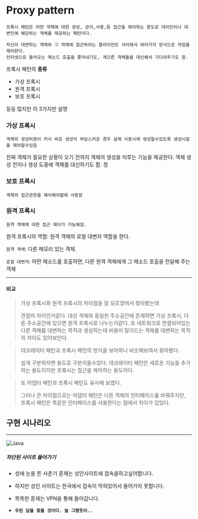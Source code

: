 # Proxy pattern

    프록시 패턴은 어떤 객체에 대한 생성, 관리,사용,등 접근을 제어하는 용도로 대리인이나 대변인에 해당하는 객체를 제공하는 패턴이다.
    
    자신이 대변하는 객체와 그 객체에 접근하려는 클라이언트 사이에서 여러가지 방식으로 작업을 제어한다.
    인터넷으로 들어오는 메소드 호출을 쫒아내기도, 게으른 객체들을 대신해서 기다려주기도 함.


프록시 패턴의 **종류**
- 가상 프록시
- 원격 프록시
- 보호 프록시

등등 많지만 이 3가지만 설명

### 가상 프록시
    객체의 생성비용이 커서 바로 생성이 부담스러운 경우 실제 사용시에 생성할수있도록 생성시점을 제어할수있음
진짜 객체가 필요한 상황이 오기 전까지 객체의 생성을 미루는 기능을 제공한다.
객체 생성 전이나 생성 도중에 객체를 대신하기도 함.
정
### 보호 프록시
    객체의 접근관한을 제어해야할때 사용함

### 원격 프록시
    원격 객체에 대한 접근 제어가 가능해짐.
원격 프록시의 역할: 원격 객체의 로컬 대변자 역할을 한다.

`원격 객체`: 다른 메모리 있는 객체.

`로컬 대변자`: 어떤 메소드를 호출하면, 다른 원격 객체에게 그 메소드 호출을 전달해 주는 객체


---

#### 비교

> 가상 프록시와 원격 프록시의 차이점을 잘 모르겠어서 찾아봤는데
>
> 관점의 차이인거같다. 대상 객체와 동일한 주소공간에 존재하면 가상 프록시, 다른 주소공간에 있으면 원격 프록시로 나누는거같다.
> 또 네트워크로 연결되어있는 다른 객체를 대변하는 목적과 생성하는데 비용이 많이드는 객체를 대변하는 목적의 차이도 있어보인다.

> 데코레이터 패턴과 프록시 패턴의 방식을 보아하니 비슷해보여서 찾아봤다.
>
> 쉽게 구분하자면 용도로 구분지을수있다. 데코레이터 패턴은 새로운 기능을 추가하는 용도이지만 프록시는 접근을 제어하는 용도이다.

> 또 어댑터 패턴과 프록시 패턴도 유사해 보였다.
>
> 그러나 큰 차이점으로는 어댑터 패턴은 다른 객체의 인터페이스를 바꿔주지만, 프록시 패턴은 똑같은 인터페이스를 사용한다는 점에서 차이가 있었다.

## 구현 시나리오

---
![Java](https://shields.io/badge/Java-007396?style=for-the-badge%22)

##### 차단된 사이트 들어가기

- 성에 눈을 뜬 사춘기 훈재는 성인사이트에 접속을하고싶어합니다.
- 하지만 성인 사이트는 한국에서 접속이 막혀있어서 들어가지 못합니다.
- 똑똑한 훈재는 VPN을 통해 들어갑니다.

- **`우린 답을 찾을 것이다. 늘 그랬듯이..`**